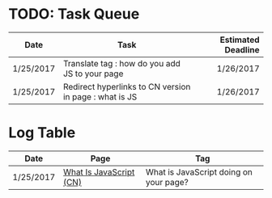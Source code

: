 # TODO: Task Queue
|Date|Task|Estimated Deadline|
|---|---|---:|
|1/25/2017|Translate tag : how do you add JS to your page|1/26/2017|
|1/25/2017|Redirect hyperlinks to CN version in page : what is JS|1/26/2017|

# Log Table
| Date        | Page           |Tag|
| ------------- |-------------|---|
| 1/25/2017      |[What Is JavaScript (CN)](https://developer.mozilla.org/zh-CN/docs/Learn/JavaScript/First_steps/What_is_JavaScript)|What is JavaScript doing on your page?|
